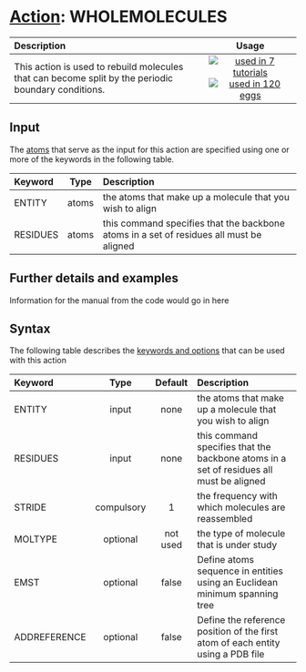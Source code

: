 # [Action](actions.md): WHOLEMOLECULES

| Description    | Usage |
|:--------|:--------:|
| This action is used to rebuild molecules that can become split by the periodic boundary conditions. | [![used in 7 tutorials](https://img.shields.io/badge/tutorials-7-green.svg)](https://www.plumed-tutorials.org/browse.html?search=WHOLEMOLECULES)[![used in 120 eggs](https://img.shields.io/badge/nest-120-green.svg)](https://www.plumed-nest.org/browse.html?search=WHOLEMOLECULES) | 

## Input

The [atoms](specifying_atoms.html) that serve as the input for this action are specified using one or more of the keywords in the following table.

| Keyword |  Type | Description |
|:--------|:------:|:-----------|
| ENTITY | atoms | the atoms that make up a molecule that you wish to align |
| RESIDUES | atoms | this command specifies that the backbone atoms in a set of residues all must be aligned |


## Further details and examples 
Information for the manual from the code would go in here 
## Syntax 
The following table describes the [keywords and options](parsing.md) that can be used with this action 

| Keyword | Type | Default | Description |
|:-------|:----:|:-------:|:-----------|
| ENTITY | input | none | the atoms that make up a molecule that you wish to align |
| RESIDUES | input | none | this command specifies that the backbone atoms in a set of residues all must be aligned |
| STRIDE | compulsory | 1 |  the frequency with which molecules are reassembled |
| MOLTYPE | optional | not used | the type of molecule that is under study |
| EMST | optional | false |  Define atoms sequence in entities using an Euclidean minimum spanning tree |
| ADDREFERENCE | optional | false |  Define the reference position of the first atom of each entity using a PDB file |
